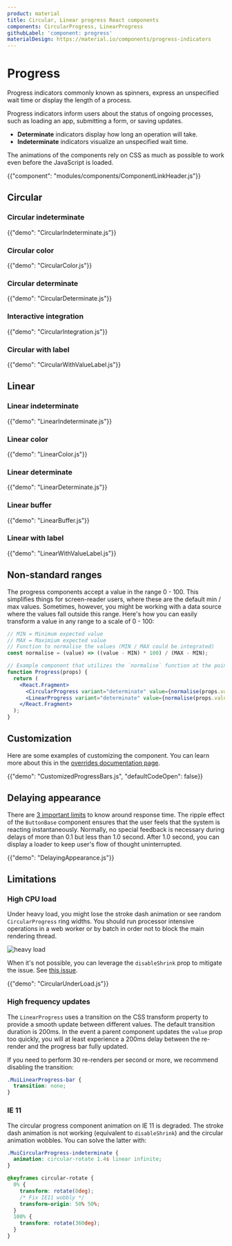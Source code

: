 ```yaml
---
product: material
title: Circular, Linear progress React components
components: CircularProgress, LinearProgress
githubLabel: 'component: progress'
materialDesign: https://material.io/components/progress-indicators
---
```


# Progress

<p class="description">Progress indicators commonly known as spinners, express an unspecified wait time or display the length of a process.</p>

Progress indicators inform users about the status of ongoing processes, such as loading an app, submitting a form, or saving updates.

- **Determinate** indicators display how long an operation will take.
- **Indeterminate** indicators visualize an unspecified wait time.

The animations of the components rely on CSS as much as possible to work even before the JavaScript is loaded.

{{"component": "modules/components/ComponentLinkHeader.js"}}

## Circular

### Circular indeterminate

{{"demo": "CircularIndeterminate.js"}}

### Circular color

{{"demo": "CircularColor.js"}}

### Circular determinate

{{"demo": "CircularDeterminate.js"}}

### Interactive integration

{{"demo": "CircularIntegration.js"}}

### Circular with label

{{"demo": "CircularWithValueLabel.js"}}

## Linear

### Linear indeterminate

{{"demo": "LinearIndeterminate.js"}}

### Linear color

{{"demo": "LinearColor.js"}}

### Linear determinate

{{"demo": "LinearDeterminate.js"}}

### Linear buffer

{{"demo": "LinearBuffer.js"}}

### Linear with label

{{"demo": "LinearWithValueLabel.js"}}

## Non-standard ranges

The progress components accept a value in the range 0 - 100. This simplifies things for screen-reader users, where these are the default min / max values. Sometimes, however, you might be working with a data source where the values fall outside this range. Here's how you can easily transform a value in any range to a scale of 0 - 100:

```jsx
// MIN = Minimum expected value
// MAX = Maximium expected value
// Function to normalise the values (MIN / MAX could be integrated)
const normalise = (value) => ((value - MIN) * 100) / (MAX - MIN);

// Example component that utilizes the `normalise` function at the point of render.
function Progress(props) {
  return (
    <React.Fragment>
      <CircularProgress variant="determinate" value={normalise(props.value)} />
      <LinearProgress variant="determinate" value={normalise(props.value)} />
    </React.Fragment>
  );
}
```

## Customization

Here are some examples of customizing the component.
You can learn more about this in the [overrides documentation page](/material/customization/how-to-customize/).

{{"demo": "CustomizedProgressBars.js", "defaultCodeOpen": false}}

## Delaying appearance

There are [3 important limits](https://www.nngroup.com/articles/response-times-3-important-limits/) to know around response time.
The ripple effect of the `ButtonBase` component ensures that the user feels that the system is reacting instantaneously.
Normally, no special feedback is necessary during delays of more than 0.1 but less than 1.0 second.
After 1.0 second, you can display a loader to keep user's flow of thought uninterrupted.

{{"demo": "DelayingAppearance.js"}}

## Limitations

### High CPU load

Under heavy load, you might lose the stroke dash animation or see random `CircularProgress` ring widths.
You should run processor intensive operations in a web worker or by batch in order not to block the main rendering thread.

![heavy load](/static/images/progress/heavy-load.gif)

When it's not possible, you can leverage the `disableShrink` prop to mitigate the issue.
See [this issue](https://github.com/mui-org/material-ui/issues/10327).

{{"demo": "CircularUnderLoad.js"}}

### High frequency updates

The `LinearProgress` uses a transition on the CSS transform property to provide a smooth update between different values.
The default transition duration is 200ms.
In the event a parent component updates the `value` prop too quickly, you will at least experience a 200ms delay between the re-render and the progress bar fully updated.

If you need to perform 30 re-renders per second or more, we recommend disabling the transition:

```css
.MuiLinearProgress-bar {
  transition: none;
}
```

### IE 11

The circular progress component animation on IE 11 is degraded.
The stroke dash animation is not working (equivalent to `disableShrink`) and the circular animation wobbles.
You can solve the latter with:

```css
.MuiCircularProgress-indeterminate {
  animation: circular-rotate 1.4s linear infinite;
}

@keyframes circular-rotate {
  0% {
    transform: rotate(0deg);
    /* Fix IE11 wobbly */
    transform-origin: 50% 50%;
  }
  100% {
    transform: rotate(360deg);
  }
}
```
